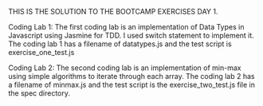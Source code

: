 THIS IS THE SOLUTION TO THE BOOTCAMP EXERCISES DAY 1.

Coding Lab 1:
 The first coding lab is an implementation of Data Types in Javascript using Jasmine for TDD. I used switch statement to implement it. The coding lab 1 has a filename of datatypes.js and
 the test script is exercise_one_test.js

 Coding Lab 2:
 The second coding lab is an implementation of min-max using simple
 algorithms to iterate through each array.
 The coding lab 2 has a filename of minmax.js and the test script is
 the exercise_two_test.js file in the spec directory.
